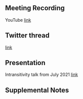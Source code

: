 ## Meeting Recording

YouTube [link](https://www.youtube.com/watch?v=qm-eOnDfid8)

## Twitter thread

[link](https://twitter.com/Orthogonal_Lab/status/1449506123829161990)

## Presentation

Intransitivity talk from July 2021 [link](https://docs.google.com/presentation/d/1SXG0v_pSAlTaRgkfZS9I5GoO2049uVGn81h5lCxRO8k/edit#slide=id.gb6b4291bb1_0_102)

## Supplemental Notes


